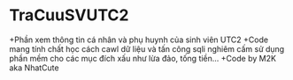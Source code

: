 # TraCuuSVUTC2
+Phần xem thông tin cá nhân và phụ huynh của sinh viên UTC2
+Code mang tính chất học cách cawl dữ liệu và tấn công sqli nghiêm cấm sử dụng phần mềm cho các mục đích xấu như lừa đảo, tống tiền...
+Code by M2K aka NhatCute
